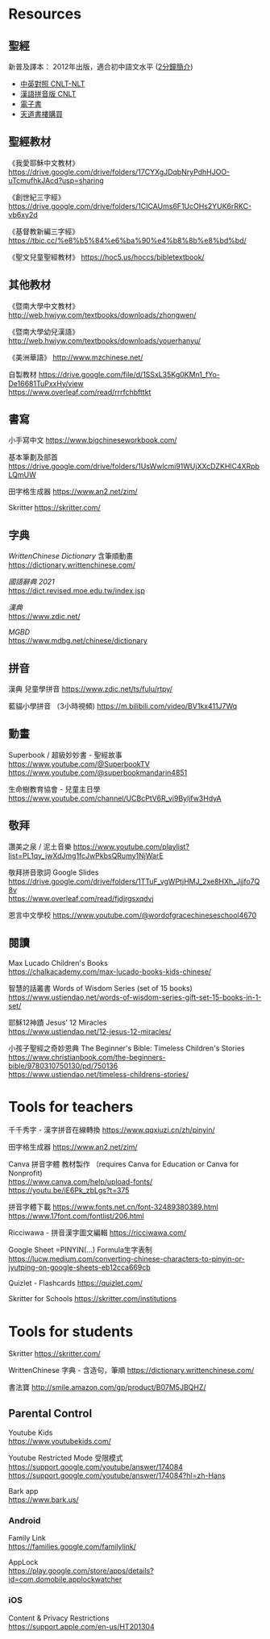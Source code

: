 # Resources

## 聖經

新普及譯本： 2012年出版，適合初中語文水平
([2分鐘簡介](https://www.chinesebible.org.hk/hk/marketing/showroom_cnlt.php))

* [中英對照 CNLT-NLT](https://www.chinesebible.org.hk/us/product_list.php?cat=BIS&subCat=CNLTBLB)
* [漢語拼音版 CNLT](https://www.chinesebible.org.hk/us/product_list.php?cat=BIS&subCat=CNLTPYB)
* [電子書](https://www.chinesebible.org.hk/hk/product_list.php?cat=EBS&subCat=EBIS)
* [天道書樓購買](https://www.ustiendao.com/search/%E6%96%B0%E6%99%AE%E5%8F%8A%E8%AF%91%E6%9C%AC/)


## 聖經教材

《我愛耶穌中文教材》
https://drive.google.com/drive/folders/17CYXgJDqbNryPdhHJOO-uTcmufhkJAcd?usp=sharing

《創世紀三字經》
https://drive.google.com/drive/folders/1CICAUms6F1UcOHs2YUK6rRKC-vb6xy2d

《基督教新編三字經》
https://tbic.cc/%e8%b5%84%e6%ba%90%e4%b8%8b%e8%bd%bd/

《聖文兒童聖經教材》
https://hoc5.us/hoccs/bibletextbook/


## 其他教材

《暨南大學中文教材》
http://web.hwjyw.com/textbooks/downloads/zhongwen/

《暨南大學幼兒漢語》
http://web.hwjyw.com/textbooks/downloads/youerhanyu/

《美洲華語》
http://www.mzchinese.net/

自製教材
https://drive.google.com/file/d/1SSxL35Kg0KMn1_fYo-De16681TuPxxHy/view <br />
https://www.overleaf.com/read/rrrfchbfttkt


## 書寫

小手寫中文
https://www.bigchineseworkbook.com/

基本筆劃及部首
https://drive.google.com/drive/folders/1UsWwlcmi91WUjXXcDZKHlC4XRpbLQmUW

田字格生成器
https://www.an2.net/zim/

Skritter
https://skritter.com/

## 字典

  *WrittenChinese Dictionary* 含筆順動畫 <br/>
  https://dictionary.writtenchinese.com/

  *國語辭典 2021* <br/>
  https://dict.revised.moe.edu.tw/index.jsp

  *漢典* <br/>
  https://www.zdic.net/

  *MGBD* <br/>
  https://www.mdbg.net/chinese/dictionary

## 拼音

漢典 兒童學拼音
https://www.zdic.net/ts/fulu/rtpy/

藍貓小學拼音 （3小時視頻)
https://m.bilibili.com/video/BV1kx411J7Wq


## 動畫

Superbook / 超級妙妙書 - 聖經故事
https://www.youtube.com/@SuperbookTV <br />
https://www.youtube.com/@superbookmandarin4851

生命樹教育協會 - 兒童主日學 <br/>
https://www.youtube.com/channel/UCBcPtV6R_vi9Byljfw3HdyA

## 敬拜

讚美之泉 / 泥土音樂
https://www.youtube.com/playlist?list=PL1qy_jwXdJmg1fcJwPkbsQRumy1NjWarE

敬拜拼音歌詞 Google Slides
https://drive.google.com/drive/folders/1TTuF_vgWPtjHMJ_2xe8HXh_Jjjfo7Q8v <br />
https://www.overleaf.com/read/fjdjrgsxqdvj

恩言中文學校
https://www.youtube.com/@wordofgracechineseschool4670

## 閱讀

Max Lucado Children's Books <br/>
https://chalkacademy.com/max-lucado-books-kids-chinese/ <br/>
  
智慧的話叢書 Words of Wisdom Series (set of 15 books) <br/>
https://www.ustiendao.net/words-of-wisdom-series-gift-set-15-books-in-1-set/

耶穌12神蹟 Jesus’ 12 Miracles <br/>
https://www.ustiendao.net/12-jesus-12-miracles/

小孩子聖經之奇妙恩典 The Beginner's Bible: Timeless Children's Stories <br/>
https://www.christianbook.com/the-beginners-bible/9780310750130/pd/750136 <br/>
https://www.ustiendao.net/timeless-childrens-stories/

# Tools for teachers

千千秀字 - 漢字拼音在線轉換
https://www.qqxiuzi.cn/zh/pinyin/

田字格生成器
https://www.an2.net/zim/

Canva 拼音字體 教材製作 （requires Canva for Education or Canva for Nonprofit) <br />
https://www.canva.com/help/upload-fonts/ <br />
https://youtu.be/iE6Pk_zbLgs?t=375

拼音字體下載
https://www.fonts.net.cn/font-32489380389.html <br />
https://www.17font.com/fontlist/206.html

Ricciwawa - 拼音漢字圖文編輯
https://ricciwawa.com/

Google Sheet =PINYIN(...) Formula生字表制 <br/>
https://lucw.medium.com/converting-chinese-characters-to-pinyin-or-jyutping-on-google-sheets-eb12cca669cb

Quizlet - Flashcards
https://quizlet.com/

Skritter for Schools
https://skritter.com/institutions


# Tools for students

Skritter
https://skritter.com/

WrittenChinese 字典 - 含造句，筆順
https://dictionary.writtenchinese.com/

書法寶
http://smile.amazon.com/gp/product/B07M5JBQHZ/


## Parental Control
  Youtube Kids <br/>
  https://www.youtubekids.com/
  
  Youtube Restricted Mode 受限模式 <br/>
  https://support.google.com/youtube/answer/174084 <br/>
  https://support.google.com/youtube/answer/174084?hl=zh-Hans

  Bark app <br/>
  https://www.bark.us/
  
### Android  
  Family Link <br/>
  https://families.google.com/familylink/
  
  AppLock <br/>
  https://play.google.com/store/apps/details?id=com.domobile.applockwatcher
  
### iOS
  Content & Privacy Restrictions <br/>
  https://support.apple.com/en-us/HT201304
